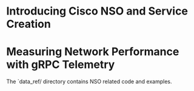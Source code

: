 # Introducing Cisco NSO and Service Creation
# Measuring Network Performance with gRPC Telemetry
The `data_ref/ directory contains NSO related code and examples.
